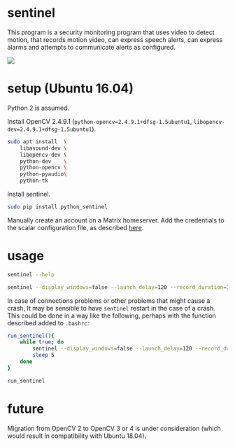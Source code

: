 # sentinel

This program is a security monitoring program that uses video to detect motion, that records motion video, can express speech alerts, can express alarms and attempts to communicate alerts as configured.

![](https://raw.githubusercontent.com/wdbm/sentinel/master/media/motion_detection.gif)

# setup (Ubuntu 16.04)

Python 2 is assumed.

Install OpenCV 2.4.9.1 (`python-opencv=2.4.9.1+dfsg-1.5ubuntu1`, `libopencv-dev=2.4.9.1+dfsg-1.5ubuntu1`).

```Bash
sudo apt install  \
    libasound-dev \
    libopencv-dev \
    python-dev    \
    python-opencv \
    python-pyaudio\
    python-tk
```

Install sentinel.

```Bash
sudo pip install python_sentinel
```

Manually create an account on a Matrix homeserver. Add the credentials to the scalar configuration file, as described [here](https://github.com/wdbm/scalar).

# usage

```Bash
sentinel --help
```

```Bash
sentinel --display_windows=false --launch_delay=120 --record_duration=15 --message=true
```

In case of connections problems or other problems that might cause a crash, It may be sensible to have `sentinel` restart in the case of a crash. This could be done in a way like the following, perhaps with the function described added to `.bashrc`:

```Bash
run_sentinel(){
    while true; do
        sentinel --display_windows=false --launch_delay=120 --record_duration=15 --message=true
        sleep 5
    done
}

run_sentinel
```

# future

Migration from OpenCV 2 to OpenCV 3 or 4 is under consideration (which would result in compatibility with Ubuntu 18.04).
